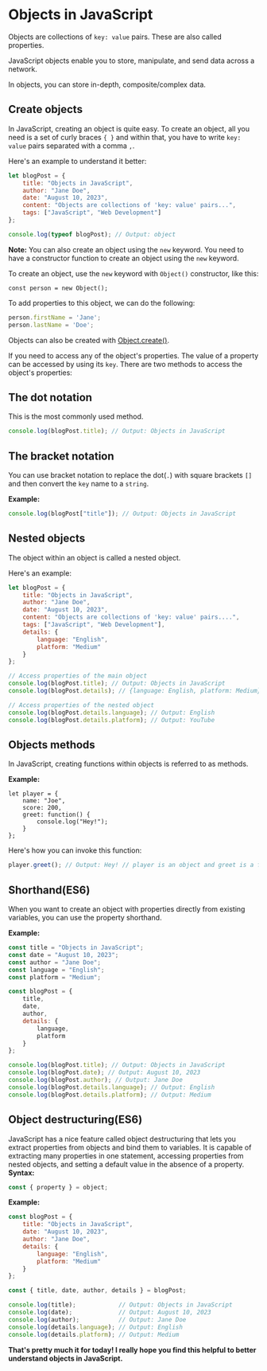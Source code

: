 # Objects in JavaScript
Objects are collections of `key: value` pairs. These are also called properties.

JavaScript objects enable you to store, manipulate, and send data across a network. 

In objects, you can store in-depth, composite/complex data.

## Create objects
In JavaScript, creating an object is quite easy. To create an object, all you need is a set of curly braces `{ }` and within that, you have to write `key: value` pairs separated with a comma `,`. 

Here's an example to understand it better:

```javascript
let blogPost = {
    title: "Objects in JavaScript",
    author: "Jane Doe",
    date: "August 10, 2023",
    content: "Objects are collections of 'key: value' pairs...",
    tags: ["JavaScript", "Web Development"]
};

console.log(typeof blogPost); // Output: object
```

**Note:** You can also create an object using the `new` keyword. You need to have a constructor function to create an object using the `new` keyword.

To create an object, use the `new` keyword with `Object()` constructor, like this:
```
const person = new Object();
```

To add properties to this object, we can do the following:

```javascript
person.firstName = 'Jane';
person.lastName = 'Doe';
```

Objects can also be created with [Object.create()](https://medium.com/r/?url=https%3A%2F%2Fdeveloper.mozilla.org%2Fen-US%2Fdocs%2FWeb%2FJavaScript%2FReference%2FGlobal_Objects%2FObject%2Fcreate).

If you need to access any of the object's properties. The value of a property can be accessed by using its `key`. There are two methods to access the object's properties:

## The dot notation
This is the most commonly used method.

```javascript
console.log(blogPost.title); // Output: Objects in JavaScript
```

## The bracket notation
You can use bracket notation to replace the dot(`.`) with square brackets `[]` and then convert the `key` name to a `string`. 

**Example:**
```javascript
console.log(blogPost["title"]); // Output: Objects in JavaScript
```

## Nested objects
The object within an object is called a nested object.

Here's an example:

```javascript
let blogPost = {
    title: "Objects in JavaScript",
    author: "Jane Doe",
    date: "August 10, 2023",
    content: "Objects are collections of 'key: value' pairs....",
    tags: ["JavaScript", "Web Development"],
    details: {
        language: "English",
        platform: "Medium"
    }
};

// Access properties of the main object
console.log(blogPost.title); // Output: Objects in JavaScript
console.log(blogPost.details); // {language: English, platform: Medium}

// Access properties of the nested object
console.log(blogPost.details.language); // Output: English
console.log(blogPost.details.platform); // Output: YouTube
```

## Objects methods
In JavaScript, creating functions within objects is referred to as methods.

**Example:**
```
let player = {
    name: "Joe",
    score: 200,
    greet: function() {
        console.log("Hey!");
    }
};
```

Here's how you can invoke this function:

```javascript
player.greet(); // Output: Hey! // player is an object and greet is a function on that object, also called a method
```

## Shorthand(ES6)
When you want to create an object with properties directly from existing variables, you can use the property shorthand.

**Example:**
```javascript
const title = "Objects in JavaScript";
const date = "August 10, 2023";
const author = "Jane Doe";
const language = "English";
const platform = "Medium";

const blogPost = {
    title,
    date,
    author,
    details: {
        language,
        platform
    }
};

console.log(blogPost.title); // Output: Objects in JavaScript
console.log(blogPost.date); // Output: August 10, 2023
console.log(blogPost.author); // Output: Jane Doe
console.log(blogPost.details.language); // Output: English
console.log(blogPost.details.platform); // Output: Medium
```

## Object destructuring(ES6)
JavaScript has a nice feature called object destructuring that lets you extract properties from objects and bind them to variables. 
It is capable of extracting many properties in one statement, accessing properties from nested objects, and setting a default value in the absence of a property.
**Syntax:**
```javascript
const { property } = object;
```

**Example:**
```javascript
const blogPost = {
    title: "Objects in JavaScript",
    date: "August 10, 2023",
    author: "Jane Doe",
    details: {
        language: "English",
        platform: "Medium"
    }
};

const { title, date, author, details } = blogPost;

console.log(title);            // Output: Objects in JavaScript
console.log(date);             // Output: August 10, 2023
console.log(author);           // Output: Jane Doe
console.log(details.language); // Output: English
console.log(details.platform); // Output: Medium
```

**That's pretty much it for today! I really hope you find this helpful to better understand objects in JavaScript.**
